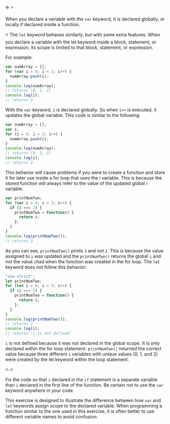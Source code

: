 :coffee: :star:

When you declare a variable with the `var` keyword, it is declared globally, or locally if declared inside a function.

:zap: The `let` keyword behaves similarly, but with some extra features. When you declare a variable with the let keyword inside a block, statement, or expression, its scope is limited to that block, statement, or expression.

For example:

```javascript
var numArray = [];
for (var i = 0; i < 3; i++) {
  numArray.push(i);
}
console.log(numArray);
// returns [0, 1, 2]
console.log(i);
// returns 3
```

With the `var` keyword, `i` is declared globally. So when `i++` is executed, it updates the global variable. This code is similar to the following:

```javascript
var numArray = [];
var i;
for (i = 0; i < 3; i++) {
  numArray.push(i);
}
console.log(numArray);
// returns [0, 1, 2]
console.log(i);
// returns 3
```

This behavior will cause problems if you were to create a function and store it for later use inside a for loop that uses the i variable. This is because the stored function will always refer to the value of the updated global i variable.

```javascript
var printNumTwo;
for (var i = 0; i < 3; i++) {
  if (i === 2) {
    printNumTwo = function() {
      return i;
    };
  }
}
console.log(printNumTwo());
// returns 3
```

As you can see, `printNumTwo()` prints `3` and _not_ `2`. This is because the value assigned to `i` was updated and the `printNumTwo()` returns the global `i` and not the value `i`had when the function was created in the for loop. The `let` keyword does not follow this behavior:

```javascript
"use strict";
let printNumTwo;
for (let i = 0; i < 3; i++) {
  if (i === 2) {
    printNumTwo = function() {
      return i;
    };
  }
}
console.log(printNumTwo());
// returns 2
console.log(i);
// returns "i is not defined"
```

`i` is not defined because it was not declared in the global scope. It is only declared within the for loop statement. `printNumTwo()` returned the correct value because three different `i` variables with unique values (0, 1, and 2) were created by the let keyword within the loop statement.

:fire: :fire:

Fix the code so that `i` declared in the `if` statement is a separate variable than `i` declared in the first line of the function. Be certain not to use the `var` keyword anywhere in your code.

This exercise is designed to illustrate the difference between how `var` and `let` keywords assign scope to the declared variable. When programming a function similar to the one used in this exercise, it is often better to use different variable names to avoid confusion.
